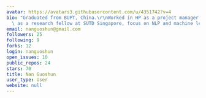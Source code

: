```yaml
---
avatar: https://avatars3.githubusercontent.com/u/4351742?v=4
bio: "Graduated from BUPT, China.\r\nWorked in HP as a project manager. Currently\
  \ as a research fellow at SUTD Singapore, focus on NLP and machine learning."
email: nanguoshun@gmail.com
followers: 25
following: 9
forks: 12
login: nanguoshun
open_issues: 10
public_repos: 24
stars: 70
title: Nan Guoshun
user_type: User
website: null
---
```

